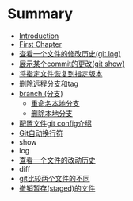 # Summary

* [Introduction](README.md)
* [First Chapter](chapter1.md)
* [查看一个文件的修改历史\(git log\)](cha-kan-yi-ge-wen-jian-de-xiu-gai-li-shi.md)
* [展示某个commit的更改\(git show\)](zhan-shi-mou-ge-commit-de-geng-gai.md)
* [将指定文件恢复到指定版本](jiang-zhi-ding-wen-jian-hui-fu-dao-zhi-ding-ban-ben.md)
* [删除远程分支和tag](shan-chu-yuan-cheng-fen-zhi-he-tag.md)
* [branch \(分支\)](branchfen-652f29.md)
  * [重命名本地分支](zhong-ming-ming-ben-di-fen-zhi.md)
  * [删除本地分支](shan-chu-ben-di-fen-zhi.md)
* [配置文件git config介绍](pei-zhi-wenjian-git-config-jie-shao.md)
* [Git自动换行符](gitzi-dong-huan-xing-fu.md)
* show
* log
* [查看一个文件的改动历史](cha-kan-yi-ge-wen-jian-de-gai-dong-li-shi.md)
* diff
* [git比较两个文件的不同](gitbi-jiao-liang-ge-wen-jian-de-bu-tong.md)
* [撤销暂存\(staged\)的文件](che-xiao-zan-5b5828-staged-de-wen-jian.md)

